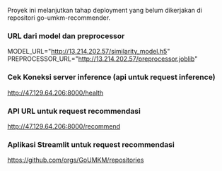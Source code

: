 Proyek ini melanjutkan tahap deployment yang belum dikerjakan di repositori go-umkm-recommender.

### URL dari model dan preprocessor
MODEL_URL="http://13.214.202.57/similarity_model.h5"    
PREPROCESSOR_URL="http://13.214.202.57/preprocessor.joblib"    

### Cek Koneksi server inference (api untuk request inference)    
http://47.129.64.206:8000/health    

### API URL untuk request recommendasi    
http://47.129.64.206:8000/recommend    

### Aplikasi Streamlit untuk request recommendasi    
https://github.com/orgs/GoUMKM/repositories    


